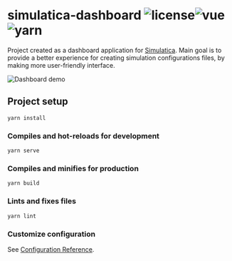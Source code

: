 # simulatica-dashboard ![license](https://img.shields.io/badge/License-MIT-green)![vue](https://img.shields.io/badge/Vue-2.x-success)![yarn](https://img.shields.io/badge/Yarn-1.22.19-informational)

Project created as a dashboard application for [Simulatica](https://github.com/BigFipil/Simulatica/). Main goal is to provide a better experience for creating simulation configurations files, by making more user-friendly interface.

![Dashboard demo](https://github.com/BigFipil/SimulaticaDashboard/tree/master/src/assets/demo.gif)

## Project setup
```
yarn install
```

### Compiles and hot-reloads for development
```
yarn serve
```

### Compiles and minifies for production
```
yarn build
```

### Lints and fixes files
```
yarn lint
```

### Customize configuration
See [Configuration Reference](https://cli.vuejs.org/config/).
